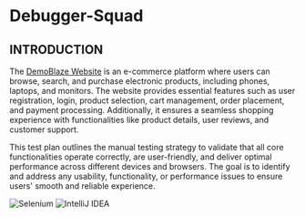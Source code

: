 # Debugger-Squad
## INTRODUCTION
The [DemoBlaze Website](https://www.demoblaze.com/index.html "Visit DemoBlaze")
is an e-commerce platform where users can browse, search, and purchase electronic products, including phones, laptops, and monitors. The website provides essential features such as user registration, login, product selection, cart management, order placement, and payment processing. Additionally, it ensures a seamless shopping experience with functionalities like product details, user reviews, and customer support.

This test plan outlines the manual testing strategy to validate that all core functionalities operate correctly, are user-friendly, and deliver optimal performance across different devices and browsers. The goal is to identify and address any usability, functionality, or performance issues to ensure users' smooth and reliable experience.

![Selenium](https://img.shields.io/badge/Selenium-green?style=flat&logo=selenium&logoColor=white)
![IntelliJ IDEA](https://img.shields.io/badge/IDE-IntelliJ-blue?style=flat&logo=intellijidea&logoColor=white)









